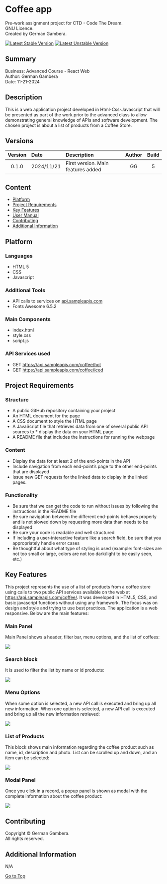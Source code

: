 # Coffee app
Pre-work assignment project for CTD - Code The Dream.  
GNU Licence.  
Created by German Gambera.  


[![Latest Stable Version](docs/images/stable-version.svg)](#)
[![Latest Unstable Version](docs/images/unstable-version.svg)](#)


## Summary
Business: Advanced Course - React Web  
Author: German Gambera  
Date: 11-21-2024  

## Description
This is a web application project developed in Html-Css-Javascript that will be presented as part of the work prior to the advanced class to allow demonstrating general knowledge of APIs and software development. 
The chosen project is about a list of products from a Coffee Store.

## Versions
| Version  |    Date    | Description                    	           |  Author   |  Build   |
|:--------:|:-----------|:---------------------------------------------|:---------:|:--------:|
|  0.1.0   | 2024/11/21 | First version. Main features added           |    GG     |    5     |


## Content

* [Platform](#platform)
* [Project Requirements](#project-requirements)
* [Key Features](#key-features)
* [User Manual](#user-manual)
* [Contributing](#contributing)
* [Additional Information](#additional-information)

## Platform
### Languages
* HTML 5
* CSS
* Javascript
### Additional Tools
* API calls to services on [api.sampleapis.com](#api.sampleapis.com)
* Fonts Awesome 6.5.2
### Main Components
* index.html
* style.css
* script.js
### API Services used
* GET https://api.sampleapis.com/coffee/hot
* GET https://api.sampleapis.com/coffee/iced

## Project Requirements
### Structure
* A public GitHub repository containing your project
* An HTML document for the page
* A CSS document to style the HTML page
* A JavaScript file that retrieves data from one of several public API sources to * display the data on your HTML page
* A README file that includes the instructions for running the webpage
### Content
* Display the data for at least 2 of the end-points in the API
* Include navigation from each end-point’s page to the other end-points that are displayed
* Issue new GET requests for the linked data to display in the linked pages.
### Functionality
* Be sure that we can get the code to run without issues by following the instructions in the README file
* Be sure navigation between the different end-points behaves properly and is not slowed down by requesting more data than needs to be displayed
* Be sure your code is readable and well structured
* If including a user-interactive feature like a search field, be sure that you appropriately handle error cases
* Be thoughtful about what type of styling is used (example: font-sizes are not too small or large, colors are not too dark/light to be easily seen, etc.)

## Key Features
This project represents the use of a list of products from a coffee store using calls to two public API services available on the web at https://api.sampleapis.com/coffee/.
It was developed in HTML5, CSS, and basic javascript functions without using any framework. The focus was on design and style and trying to use best practices. The application is a web responsive. Below are the main features: 
### Main Panel
Main Panel shows a header, filter bar, menu options, and the list of coffees:

![](docs/screenshots/list_hot.png)

### Search block
It is used to filter the list by name or id products:

![](docs/screenshots/search.png)

### Menu Options
When some option is selected, a new API call is executed and bring up all new information. When one option is selected, a new API call is executed and bring up all the new information retrieved:

![](docs/screenshots/menu.png)


### List of Products
This block shows main information regarding the coffee product such as name, id, description and photo. List can be scrolled up and down, and an item can be selected:

![](docs/screenshots/list_iced.png)


### Modal Panel
Once you click in a record, a popup panel is shown as modal with the complete information about the coffee product:

![](docs/screenshots/modal.png)


## Contributing
Copyright © German Gambera.  
All rights reserved.

## Additional Information
N/A

[Go to Top](#coffee-app)  